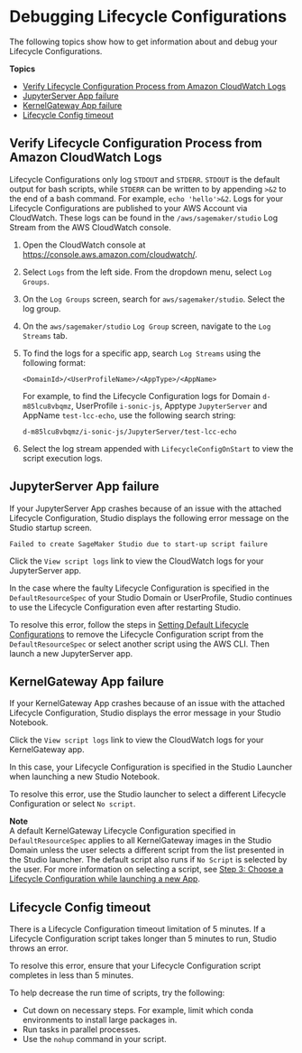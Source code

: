 # Debugging Lifecycle Configurations<a name="studio-lcc-debug"></a>

The following topics show how to get information about and debug your Lifecycle Configurations\.

**Topics**
+ [Verify Lifecycle Configuration Process from Amazon CloudWatch Logs](#studio-lcc-debug-logs)
+ [JupyterServer App failure](#studio-lcc-debug-jupyterserver)
+ [KernelGateway App failure](#studio-lcc-debug-kernel)
+ [Lifecycle Config timeout](#studio-lcc-debug-timeout)

## Verify Lifecycle Configuration Process from Amazon CloudWatch Logs<a name="studio-lcc-debug-logs"></a>

Lifecycle Configurations only log `STDOUT` and `STDERR`\. `STDOUT` is the default output for bash scripts, while `STDERR` can be written to by appending `>&2` to the end of a bash command\. For example, `echo 'hello'>&2`\. Logs for your Lifecycle Configurations are published to your AWS Account via CloudWatch\. These logs can be found in the `/aws/sagemaker/studio` Log Stream from the AWS CloudWatch console\.

1. Open the CloudWatch console at [https://console\.aws\.amazon\.com/cloudwatch/](https://console.aws.amazon.com/cloudwatch/)\.

1. Select `Logs` from the left side\. From the dropdown menu, select `Log Groups`\.

1. On the `Log Groups` screen, search for `aws/sagemaker/studio`\. Select the log group\.

1. On the `aws/sagemaker/studio` `Log Group` screen, navigate to the `Log Streams` tab\.

1. To find the logs for a specific app, search `Log Streams` using the following format:

   ```
   <DomainId>/<UserProfileName>/<AppType>/<AppName>
   ```

   For example, to find the Lifecycle Configuration logs for Domain `d-m85lcu8vbqmz`, UserProfile `i-sonic-js`, Apptype `JupyterServer` and AppName `test-lcc-echo`, use the following search string:

   ```
   d-m85lcu8vbqmz/i-sonic-js/JupyterServer/test-lcc-echo 
   ```

1. Select the log stream appended with `LifecycleConfigOnStart` to view the script execution logs\.

## JupyterServer App failure<a name="studio-lcc-debug-jupyterserver"></a>

If your JupyterServer App crashes because of an issue with the attached Lifecycle Configuration, Studio displays the following error message on the Studio startup screen\. 

```
Failed to create SageMaker Studio due to start-up script failure
```

Click the `View script logs` link to view the CloudWatch logs for your JupyterServer app\.

In the case where the faulty Lifecycle Configuration is specified in the `DefaultResourceSpec` of your Studio Domain or UserProfile, Studio continues to use the Lifecycle Configuration even after restarting Studio\. 

To resolve this error, follow the steps in [Setting Default Lifecycle Configurations](studio-lcc-defaults.md) to remove the Lifecycle Configuration script from the `DefaultResourceSpec` or select another script using the AWS CLI\. Then launch a new JupyterServer app\.

## KernelGateway App failure<a name="studio-lcc-debug-kernel"></a>

If your KernelGateway App crashes because of an issue with the attached Lifecycle Configuration, Studio displays the error message in your Studio Notebook\. 

Click the `View script logs` link to view the CloudWatch logs for your KernelGateway app\.

In this case, your Lifecycle Configuration is specified in the Studio Launcher when launching a new Studio Notebook\. 

To resolve this error, use the Studio launcher to select a different Lifecycle Configuration or select `No script`\.

**Note**  
A default KernelGateway Lifecycle Configuration specified in `DefaultResourceSpec` applies to all KernelGateway images in the Studio Domain unless the user selects a different script from the list presented in the Studio launcher\. The default script also runs if `No Script` is selected by the user\. For more information on selecting a script, see [Step 3: Choose a Lifecycle Configuration while launching a new App](studio-lcc-create.md#create-kgw)\.

## Lifecycle Config timeout<a name="studio-lcc-debug-timeout"></a>

There is a Lifecycle Configuration timeout limitation of 5 minutes\. If a Lifecycle Configuration script takes longer than 5 minutes to run, Studio throws an error\.

To resolve this error, ensure that your Lifecycle Configuration script completes in less than 5 minutes\. 

To help decrease the run time of scripts, try the following:
+ Cut down on necessary steps\. For example, limit which conda environments to install large packages in\.
+ Run tasks in parallel processes\.
+ Use the `nohup` command in your script\.